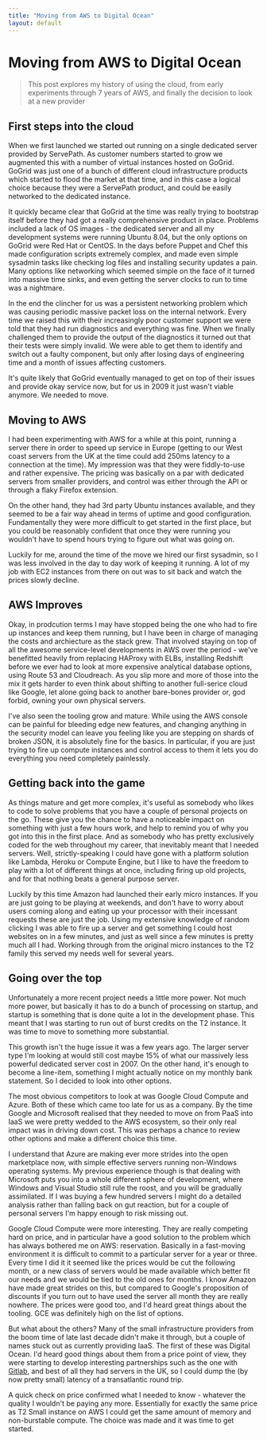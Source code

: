 ```yaml
---
title: "Moving from AWS to Digital Ocean"
layout: default
---
```


# Moving from AWS to Digital Ocean

> This post explores my history of using the cloud, from early experiments through 7 years of AWS, and finally the decision to look at a new provider

## First steps into the cloud

When we first launched we started out running on a single dedicated server provided by ServePath. As customer numbers started to grow we augmented this with a number of virtual instances hosted on GoGrid. GoGrid was just one of a bunch of different cloud infrastructure products which started to flood the market at that time, and in this case a logical choice because they were a ServePath product, and could be easily networked to the dedicated instance.

It quickly became clear that GoGrid at the time was really trying to bootstrap itself before they had got a really comprehensive product in place. Problems included a lack of OS images - the dedicated server and all my development systems were running Ubuntu 8.04, but the only options on GoGrid were Red Hat or CentOS. In the days before Puppet and Chef this made configuration scripts extremely complex, and made even simple sysadmin tasks like checking log files and installing security updates a pain. Many options like networking which seemed simple on the face of it turned into massive time sinks, and even getting the server clocks to run to time was a nightmare. 

In the end the clincher for us was a persistent networking problem which was causing periodic massive packet loss on the internal network. Every time we raised this with their increasingly poor customer support we were told that they had run diagnostics and everything was fine. When we finally challenged them to provide the output of the diagnostics it turned out that their tests were simply invalid. We were able to get them to identify and switch out a faulty component, but only after losing days of engineering time and a month of issues affecting customers. 

It's quite likely that GoGrid eventually managed to get on top of their issues and provide okay service now, but for us in 2009 it just wasn't viable anymore. We needed to move.

## Moving to AWS

I had been experimenting with AWS for a while at this point, running a server there in order to speed up service in Europe (getting to our West coast servers from the UK at the time could add 250ms latency to a connection at the time). My impression was that they were fiddly-to-use and rather expensive. The pricing was basically on a par with dedicated servers from smaller providers, and control was either through the API or through a flaky Firefox extension. 

On the other hand, they had 3rd party Ubuntu instances available, and they seemed to be a fair way ahead in terms of uptime and good configuration. Fundamentally they were more difficult to get started in the first place, but you could be reasonably confident that once they were running you wouldn't have to spend hours trying to figure out what was going on.

Luckily for me, around the time of the move we hired our first sysadmin, so I was less involved in the day to day work of keeping it running. A lot of my job with EC2 instances from there on out was to sit back and watch the prices slowly decline.

## AWS Improves

Okay, in prodcution terms I may have stopped being the one who had to fire up instances and keep them running, but I have been in charge of managing the costs and archiecture as the stack grew. That involved staying on top of all the awesome service-level developments in AWS over the period - we've benefitted heavily from replacing HAProxy with ELBs, installing Redshift before we ever had to look at more expensive analytical database options, using Route 53 and Cloudreach. As you slip more and more of those into the mix it gets harder to even think about shifting to another full-serice cloud like Google, let alone going back to another bare-bones provider or, god forbid, owning your own physical servers.

I've also seen the tooling grow and mature. While using the AWS console can be painful for bleeding edge new features, and changing anything in the security model can leave you feeling like you are stepping on shards of broken JSON, it is absolutely fine for the basics. In particular, if you are just trying to fire up compute instances and control access to them it lets you do everything you need completely painlessly.

## Getting back into the game

As things mature and get more complex, it's useful as somebody who likes to code to solve problems that you have a couple of personal projects on the go. These give you the chance to have a noticeable impact on something with just a few hours work, and help to remind you of why you got into this in the first place. And as somebody who has pretty exclusively coded for the web throughout my career, that inevitably meant that I needed servers. Well, strictly-speaking I could have gone with a platform solution like Lambda, Heroku or Compute Engine, but I like to have the freedom to play with a lot of different things at once, including firing up old projects, and for that nothing beats a general purpose server.

Luckily by this time Amazon had launched their early micro instances. If you are just going to be playing at weekends, and don't have to worry about users coming along and eating up your processor with their incessant requests these are just the job. Using my extensive knowledge of random clicking I was able to fire up a server and get something I could host websites on in a few minutes, and just as well since a few minutes is pretty much all I had. Working through from the original micro instances to the T2 family this served my needs well for several years.

## Going over the top

Unfortunately a more recent project needs a little more power. Not much more power, but basically it has to do a bunch of processing on startup, and startup is something that is done quite a lot in the development phase. This meant that I was starting to run out of burst credits on the T2 instance. It was time to move to something more substantial.

This growth isn't the huge issue it was a few years ago. The larger server type I'm looking at would still cost maybe 15% of what our massively less powerful dedicated server cost in 2007. On the other hand, it's enough to become a line-item, something I might actually notice on my monthly bank statement. So I decided to look into other options.

The most obvious competitors to look at was Google Cloud Compute and Azure. Both of these which came too late for us as a company. By the time Google and Microsoft realised that they needed to move on from PaaS into IaaS we were pretty wedded to the AWS ecosystem, so their only real impact was in driving down cost. This was perhaps a chance to review other options and make a different choice this time.

I understand that Azure are making ever more strides into the open marketplace now, with simple effective servers running non-Windows operating systems. My previous experience though is that dealing with Microsoft puts you into a whole different sphere of development, where Windows and Visual Studio still rule the roost, and you will be gradually assimilated. If I was buying a few hundred servers I might do a detailed analysis rather than falling back on gut reaction, but for a couple of personal servers I'm happy enough to risk missing out.

Google Cloud Compute were more interesting. They are really competing hard on price, and in particular have a good solution to the problem which has always bothered me on AWS: reservation. Basically in a fast-moving environment it is difficult to commit to a particular server for a year or three. Every time I did it it seemed like the prices would be cut the following month, or a new class of servers would be made available which better fit our needs and we would be tied to the old ones for months. I know Amazon have made great strides on this, but compared to Google's proposition of discounts if you turn out to have used the server all month they are really nowhere. The prices were good too, and I'd heard great things about the tooling. GCE was definitely high on the list of options.

But what about the others? Many of the small infrastructure providers from the boom time of late last decade didn't make it through, but a couple of names stuck out as currently providing IaaS. The first of these was Digital Ocean. I'd heard good things about them from a price point of view, they were starting to develop interesting partnerships such as the one with [Gitlab](https://about.gitlab.com/2016/04/19/gitlab-partners-with-digitalocean-to-make-continuous-integration-faster-safer-and-more-affordable/), and best of all they had servers in the UK, so I could dump the (by now pretty small) latency of a transatlantic round trip.

A quick check on price confirmed what I needed to know - whatever the quality I wouldn't be paying any more. Essentially for exactly the same price as T2 Small instance on AWS I could get the same amount of memory and non-burstable compute. The choice was made and it was time to get started.
